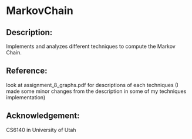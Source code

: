 # MarkovChain
## Description: 
Implements and analyzes different techniques to compute the Markov Chain. 

## Reference: 
look at assignment_8_graphs.pdf for descriptions of each techniques (I made some minor changes from the description in some of my techniques implementation)

## Acknowledgement: 
CS6140 in University of Utah
